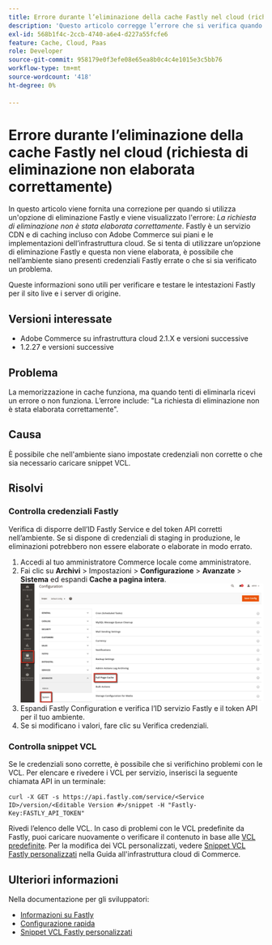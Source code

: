 ```yaml
---
title: Errore durante l’eliminazione della cache Fastly nel cloud (richiesta di eliminazione non elaborata correttamente)
description: 'Questo articolo corregge l’errore che si verifica quando si utilizza l’opzione Fastly Purge: *La richiesta di eliminazione non è stata elaborata correttamente*. Fastly è un servizio CDN e di caching incluso con Adobe Commerce sui piani e le implementazioni dell’infrastruttura cloud. Se si tenta di utilizzare un’opzione di eliminazione Fastly e questa non viene elaborata, è possibile che nell’ambiente siano presenti credenziali Fastly errate o che si sia verificato un problema.'
exl-id: 568b1f4c-2ccb-4740-a6e4-d227a55fcfe6
feature: Cache, Cloud, Paas
role: Developer
source-git-commit: 958179e0f3efe08e65ea8b0c4c4e1015e3c5bb76
workflow-type: tm+mt
source-wordcount: '418'
ht-degree: 0%

---
```


# Errore durante l’eliminazione della cache Fastly nel cloud (richiesta di eliminazione non elaborata correttamente)

In questo articolo viene fornita una correzione per quando si utilizza un&#39;opzione di eliminazione Fastly e viene visualizzato l&#39;errore: *La richiesta di eliminazione non è stata elaborata correttamente*. Fastly è un servizio CDN e di caching incluso con Adobe Commerce sui piani e le implementazioni dell’infrastruttura cloud. Se si tenta di utilizzare un’opzione di eliminazione Fastly e questa non viene elaborata, è possibile che nell’ambiente siano presenti credenziali Fastly errate o che si sia verificato un problema.

Queste informazioni sono utili per verificare e testare le intestazioni Fastly per il sito live e i server di origine.

## Versioni interessate

* Adobe Commerce su infrastruttura cloud 2.1.X e versioni successive
* 1.2.27 e versioni successive

## Problema

La memorizzazione in cache funziona, ma quando tenti di eliminarla ricevi un errore o non funziona. L’errore include: &quot;La richiesta di eliminazione non è stata elaborata correttamente&quot;.

## Causa

È possibile che nell&#39;ambiente siano impostate credenziali non corrette o che sia necessario caricare snippet VCL.

## Risolvi

### Controlla credenziali Fastly

Verifica di disporre dell’ID Fastly Service e del token API corretti nell’ambiente. Se si dispone di credenziali di staging in produzione, le eliminazioni potrebbero non essere elaborate o elaborate in modo errato.

1. Accedi al tuo amministratore Commerce locale come amministratore.
1. Fai clic su **Archivi** > Impostazioni > **Configurazione** > **Avanzate** > **Sistema** ed espandi **Cache a pagina intera**.    ![magento_full_page_cache_2.4.1.png](assets/magento_full_page_cache_2.4.1.png)
1. Espandi Fastly Configuration e verifica l’ID servizio Fastly e il token API per il tuo ambiente.
1. Se si modificano i valori, fare clic su Verifica credenziali.

### Controlla snippet VCL

Se le credenziali sono corrette, è possibile che si verifichino problemi con le VCL. Per elencare e rivedere i VCL per servizio, inserisci la seguente chiamata API in un terminale:

```
curl -X GET -s https://api.fastly.com/service/<Service ID>/version/<Editable Version #>/snippet -H "Fastly-Key:FASTLY_API_TOKEN"
```

Rivedi l’elenco delle VCL. In caso di problemi con le VCL predefinite da Fastly, puoi caricare nuovamente o verificare il contenuto in base alle [VCL predefinite](https://github.com/fastly/fastly-magento2/tree/master/etc/vcl_snippets). Per la modifica dei VCL personalizzati, vedere [Snippet VCL Fastly personalizzati](https://experienceleague.adobe.com/docs/commerce-cloud-service/user-guide/cdn/custom-vcl-snippets/fastly-vcl-custom-snippets.html) nella Guida all&#39;infrastruttura cloud di Commerce.

## Ulteriori informazioni

Nella documentazione per gli sviluppatori:

* [Informazioni su Fastly](https://experienceleague.adobe.com/docs/commerce-cloud-service/user-guide/cdn/fastly.html)
* [Configurazione rapida](https://experienceleague.adobe.com/docs/commerce-cloud-service/user-guide/cdn/setup-fastly/fastly-configuration.html)
* [Snippet VCL Fastly personalizzati](https://experienceleague.adobe.com/docs/commerce-cloud-service/user-guide/cdn/custom-vcl-snippets/fastly-vcl-custom-snippets.html)

